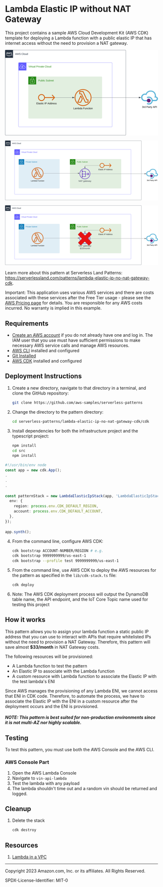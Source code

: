 # Lambda Elastic IP without NAT Gateway

This project contains a sample AWS Cloud Development Kit (AWS CDK) template for deploying a Lambda function with a public elastic IP that has internet access without the need to provision a NAT gateway.

![Architecture](assets/Lambda-elastic-ip-no-nat-gateway.svg)

![Production Architecture](assets/Lambda-elastic-ip-with-nat.svg)

![Non-prod cost effective Architecture](assets/Lambda-elastic-ip-with-x-nat-gateway.svg)


Learn more about this pattern at Serverless Land Patterns: https://serverlessland.com/patterns/lambda-elastic-ip-no-nat-gateway-cdk.

Important: This application uses various AWS services and there are costs associated with these services after the Free Tier usage - please see the [AWS Pricing page](https://aws.amazon.com/pricing/) for details. You are responsible for any AWS costs incurred. No warranty is implied in this example.

## Requirements

- [Create an AWS account](https://portal.aws.amazon.com/gp/aws/developer/registration/index.html) if you do not already have one and log in. The IAM user that you use must have sufficient permissions to make necessary AWS service calls and manage AWS resources.
- [AWS CLI](https://docs.aws.amazon.com/cli/latest/userguide/install-cliv2.html) installed and configured
- [Git Installed](https://git-scm.com/book/en/v2/Getting-Started-Installing-Git)
- [AWS CDK](https://docs.aws.amazon.com/cdk/latest/guide/cli.html) installed and configured

## Deployment Instructions

1. Create a new directory, navigate to that directory in a terminal, and clone the GitHub repository:
   ```bash
   git clone https://github.com/aws-samples/serverless-patterns
   ```
2. Change the directory to the pattern directory:
   ```bash
   cd serverless-patterns/lambda-elastic-ip-no-nat-gateway-cdk/cdk
   ```
3. Install dependencies for both the infrastructure project and the typescript project:
   ```bash
   npm install
   cd src
   npm install
   ```

```typescript
#!/usr/bin/env node
const app = new cdk.App();
.
.
.

const patternStack = new LambdaElasticIpStack(app, 'LambdaElasticIpStack', {
  env: {
    region: process.env.CDK_DEFAULT_REGION,
    account: process.env.CDK_DEFAULT_ACCOUNT,
  },
});

app.synth();

```

4. From the command line, configure AWS CDK:
   ```bash
   cdk bootstrap ACCOUNT-NUMBER/REGION # e.g.
   cdk bootstrap 9999999999/us-east-1
   cdk bootstrap --profile test 9999999999/us-east-1
   ```
5. From the command line, use AWS CDK to deploy the AWS resources for the pattern as specified in the `lib/cdk-stack.ts` file:
   ```bash
   cdk deploy
   ```
6. Note: The AWS CDK deployment process will output the DynamoDB table name, the API endpoint, and the IoT Core Topic name used for testing this project

## How it works

This pattern allows you to assign your lambda function a static public IP address that you can use to interact with APIs that require whitelisted IPs without the need to provision a NAT Gateway. Therefore, this pattern will save almost **$33/month** in NAT Gateway costs.


The following resources will be provisioned:

- A Lambda function to test the pattern
- An Elastic IP to associate with the Lambda function
- A custom resource with Lambda function to associate the Elastic IP with the test lambda's ENI

Since AWS manages the provisioning of any Lambda ENI, we cannot access that ENI in CDK code. Therefore, to automate the process, we have to associate the Elastic IP with the ENI in a custom resource after the deployment occurs and the ENI is provisioned.

##### **NOTE:** This pattern is best suited for non-production environments since it is not multi-AZ nor highly scalable.

## Testing

To test this pattern, you must use both the AWS Console and the AWS CLI.

### AWS Console Part

1. Open the AWS Lambda Console
2. Navigate to `vin-api-lambda`
3. Test the lambda with any payload
4. The lambda shouldn't time out and a random vin should be returned and logged.


## Cleanup

1. Delete the stack
   ```bash
   cdk destroy
   ```

## Resources

1. [Lambda in a VPC](https://docs.aws.amazon.com/prescriptive-guidance/latest/patterns/generate-a-static-outbound-ip-address-using-a-lambda-function-amazon-vpc-and-a-serverless-architecture.html)

---

Copyright 2023 Amazon.com, Inc. or its affiliates. All Rights Reserved.

SPDX-License-Identifier: MIT-0
